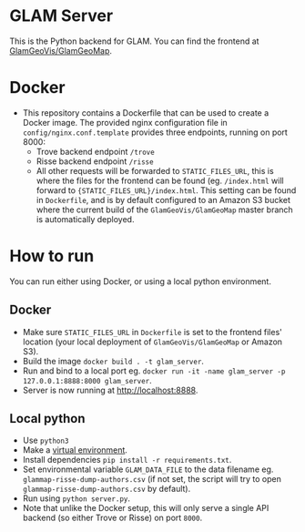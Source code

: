 # GLAM Server
This is the Python backend for GLAM. You can find the frontend at [GlamGeoVis/GlamGeoMap](https://github.com/GlamGeoVis/GlamGeoMap).

# Docker
* This repository contains a Dockerfile that can be used to create a Docker image. The provided nginx configuration file in `config/nginx.conf.template` provides three endpoints, running on port 8000:
  * Trove backend endpoint `/trove`
  * Risse backend endpoint `/risse`
  * All other requests will be forwarded to `STATIC_FILES_URL`, this is where the files for the frontend can be found (eg. `/index.html` will forward to `{STATIC_FILES_URL}/index.html`. This setting can be found in `Dockerfile`, and is by default configured to an Amazon S3 bucket where the current build of the `GlamGeoVis/GlamGeoMap` master branch is automatically deployed.

# How to run
You can run either using Docker, or using a local python environment.
## Docker
* Make sure `STATIC_FILES_URL` in `Dockerfile` is set to the frontend files' location (your local deployment of `GlamGeoVis/GlamGeoMap` or Amazon S3).
* Build the image `docker build . -t glam_server`.
* Run and bind to a local port eg. `docker run -it -name glam_server -p 127.0.0.1:8888:8000 glam_server`.
* Server is now running at [http://localhost:8888](http://localhost:8888).

## Local python
* Use `python3`
* Make a [virtual environment](https://docs.python.org/3/library/venv.html).
* Install dependencies `pip install -r requirements.txt`.
* Set environmental variable `GLAM_DATA_FILE` to the data filename eg. `glammap-risse-dump-authors.csv` (if not set, the script will try to open `glammap-risse-dump-authors.csv` by default).
* Run using `python server.py`.
* Note that unlike the Docker setup, this will only serve a single API backend (so either Trove or Risse) on port `8000`.
